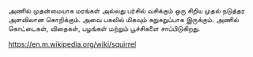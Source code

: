 அணில்
 முதன்மையாக மரங்கள் அல்லது பர்சில் வசிக்கும் ஒரு சிறிய முதல் நடுத்தர அளவிலான கொறிக்கும். அவை பகலில் மிகவும் சுறுசுறுப்பாக இருக்கும். அணில் கொட்டைகள், விதைகள், பழங்கள் மற்றும் பூச்சிகளை சாப்பிடுகிறது.

 https://en.m.wikipedia.org/wiki/squirrel

